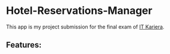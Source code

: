 # Hotel-Reservations-Manager
This app is my project submission for the final exam of [IT Kariera](https://it-kariera.mon.bg/).

## Features:
